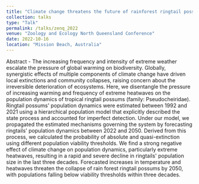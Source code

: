 ```yaml
---
title: "Climate change threatens the future of rainforest ringtail possums"
collection: talks
type: "Talk"
permalink: /talks/zenq_2022
venue: "Zoology and Ecology North Queensland Conference"
date: 2022-10-16
location: "Mission Beach, Australia"
---
```

Abstract - The increasing frequency and intensity of extreme weather escalate the pressure of global warming on biodiversity. Globally, synergistic effects of multiple components of climate change have driven local extinctions and community collapses, raising concern about the irreversible deterioration of ecosystems. Here, we disentangle the pressure of increasing warming and frequency of extreme heatwaves on the population dynamics of tropical ringtail possums (family: Pseudocheiridae). Ringtail possums' population dynamics were estimated between 1992 and 2021 using a hierarchical population model that explicitly described the state process and accounted for imperfect detection. Under our model, we propagated the estimated mechanisms governing the system by forecasting ringtails' population dynamics between 2022 and 2050. Derived from this process, we calculated the probability of absolute and quasi-extinction using different population viability thresholds. We find a strong negative effect of climate change on population dynamics, particularly extreme heatwaves, resulting in a rapid and severe decline in ringtails' population size in the last three decades. Forecasted increases in temperature and heatwaves threaten the collapse of rain forest ringtail possums by 2050, with populations falling below viability thresholds within three decades.
